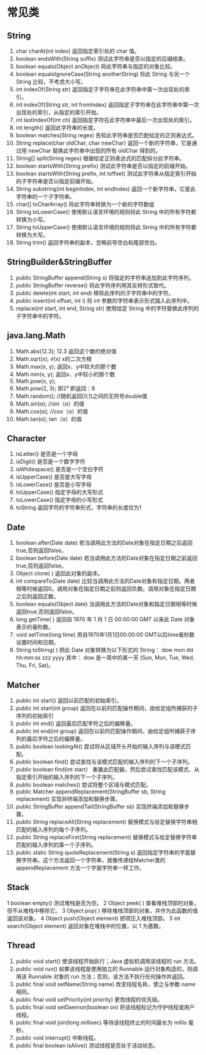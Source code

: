 # 常见类

## String

1. char charAt(int index) 返回指定索引处的 char 值。
1. boolean endsWith(String suffix) 测试此字符串是否以指定的后缀结束。
1. boolean equals(Object anObject) 将此字符串与指定的对象比较。
1. boolean equalsIgnoreCase(String anotherString) 将此 String 与另一个 String 比较，不考虑大小写。
1. int indexOf(String str)  返回指定子字符串在此字符串中第一次出现处的索引。
1. int indexOf(String str, int fromIndex) 返回指定子字符串在此字符串中第一次出现处的索引，从指定的索引开始。
1. int lastIndexOf(int ch)  返回指定字符在此字符串中最后一次出现处的索引。
1. int length() 返回此字符串的长度。
1. boolean matches(String regex) 告知此字符串是否匹配给定的正则表达式。
1. String replace(char oldChar, char newChar) 返回一个新的字符串，它是通过用 newChar 替换此字符串中出现的所有 oldChar 得到的。
1. String[] split(String regex) 根据给定正则表达式的匹配拆分此字符串。
1. boolean startsWith(String prefix) 测试此字符串是否以指定的前缀开始。
1. boolean startsWith(String prefix, int toffset) 测试此字符串从指定索引开始的子字符串是否以指定前缀开始。
1. String substring(int beginIndex, int endIndex) 返回一个新字符串，它是此字符串的一个子字符串。
1. char[] toCharArray() 将此字符串转换为一个新的字符数组
1. String toLowerCase() 使用默认语言环境的规则将此 String 中的所有字符都转换为小写。
1. String toUpperCase() 使用默认语言环境的规则将此 String 中的所有字符都转换为大写。
1. String trim() 返回字符串的副本，忽略前导空白和尾部空白。

## StringBuilder&StringBuffer
1.	public StringBuffer append(String s) 将指定的字符串追加到此字符序列。
2.	public StringBuffer reverse()  将此字符序列用其反转形式取代。
3.	public delete(int start, int end) 移除此序列的子字符串中的字符。
4.	public insert(int offset, int i) 将 int 参数的字符串表示形式插入此序列中。
5.	replace(int start, int end, String str) 使用给定 String 中的字符替换此序列的子字符串中的字符。

##  java.lang.Math

1. Math.abs(12.3);		12.3 返回这个数的绝对值
2. Math.sqrt(x);			√(x) x的二次方根
3. Math.max(x, y);		返回x、y中较大的那个数
4. Math.min(x, y);		返回x、y中较小的那个数
5. Math.pow(x, y);					
6. Math.pow(2, 3);		即2³ 即返回：8
7. Math.random();					//随机返回[0,1)之间的无符号double值			
8. Math.sin(α);					//sin（α）的值
9. Math.cos(α);					//cos（α）的值
10. Math.tan(α);			tan（α）的值

## Character 

1. isLetter() 是否是一个字母 
2. isDigit() 是否是一个数字字符 
3. isWhitespace() 是否是一个空白字符 
4. isUpperCase() 是否是大写字母 
5. isLowerCase() 是否是小写字母 
6. toUpperCase() 指定字母的大写形式 
7. toLowerCase() 指定字母的小写形式 
8. toString 返回字符的字符串形式，字符串的长度仅为1 

## Date
1.	boolean after(Date date)  若当调用此方法的Date对象在指定日期之后返回true,否则返回false。
2.	boolean before(Date date)  若当调用此方法的Date对象在指定日期之前返回true,否则返回false。
3.	Object clone( )  返回此对象的副本。
4.	int compareTo(Date date)  比较当调用此方法的Date对象和指定日期。两者相等时候返回0。调用对象在指定日期之前则返回负数。调用对象在指定日期之后则返回正数。
5.	boolean equals(Object date)  当调用此方法的Date对象和指定日期相等时候返回true,否则返回false。
6.	long getTime( )  返回自 1970 年 1 月 1 日 00:00:00 GMT 以来此 Date 对象表示的毫秒数。
7.	void setTime(long time)  用自1970年1月1日00:00:00 GMT以后time毫秒数设置时间和日期。
8.	String toString( )  把此 Date 对象转换为以下形式的 String： dow mon dd hh:mm:ss zzz yyyy 其中： dow 是一周中的某一天 (Sun, Mon, Tue, Wed, Thu, Fri, Sat)。

## Matcher
1. public int start()  返回以前匹配的初始索引。
2.	public int start(int group)  返回在以前的匹配操作期间，由给定组所捕获的子序列的初始索引
3.	public int end() 返回最后匹配字符之后的偏移量。
4.	public int end(int group) 返回在以前的匹配操作期间，由给定组所捕获子序列的最后字符之后的偏移量。
1.	public boolean lookingAt()  尝试将从区域开头开始的输入序列与该模式匹配。
2.	public boolean find() 尝试查找与该模式匹配的输入序列的下一个子序列。
3.	public boolean find(int start） 重置此匹配器，然后尝试查找匹配该模式、从指定索引开始的输入序列的下一个子序列。
4.	public boolean matches() 尝试将整个区域与模式匹配。
1.	public Matcher appendReplacement(StringBuffer sb, String replacement) 实现非终端添加和替换步骤。
2.	public StringBuffer appendTail(StringBuffer sb) 实现终端添加和替换步骤。
3.	public String replaceAll(String replacement)  替换模式与给定替换字符串相匹配的输入序列的每个子序列。
4.	public String replaceFirst(String replacement)  替换模式与给定替换字符串匹配的输入序列的第一个子序列。
5.	public static String quoteReplacement(String s) 返回指定字符串的字面替换字符串。这个方法返回一个字符串，就像传递给Matcher类的appendReplacement 方法一个字面字符串一样工作。

## Stack 
1	boolean empty() 测试堆栈是否为空。
2	Object peek( ) 查看堆栈顶部的对象，但不从堆栈中移除它。
3	Object pop( ) 移除堆栈顶部的对象，并作为此函数的值返回该对象。
4	Object push(Object element) 把项压入堆栈顶部。
5	int search(Object element) 返回对象在堆栈中的位置，以 1 为基数。

## Thread
1.	public void start() 使该线程开始执行；Java 虚拟机调用该线程的 run 方法。
2.	public void run() 如果该线程是使用独立的 Runnable 运行对象构造的，则调用该 Runnable 对象的 run 方法；否则，该方法不执行任何操作并返回。
3.	public final void setName(String name) 改变线程名称，使之与参数 name 相同。
4.	public final void setPriority(int priority)  更改线程的优先级。
5.	public final void setDaemon(boolean on) 将该线程标记为守护线程或用户线程。
6.	public final void join(long millisec) 等待该线程终止的时间最长为 millis 毫秒。
7.	public void interrupt() 中断线程。
8.	public final boolean isAlive() 测试线程是否处于活动状态。















